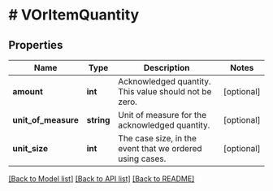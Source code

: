 # # VOrItemQuantity

## Properties

Name | Type | Description | Notes
------------ | ------------- | ------------- | -------------
**amount** | **int** | Acknowledged quantity. This value should not be zero. | [optional]
**unit_of_measure** | **string** | Unit of measure for the acknowledged quantity. | [optional]
**unit_size** | **int** | The case size, in the event that we ordered using cases. | [optional]

[[Back to Model list]](../../README.md#models) [[Back to API list]](../../README.md#endpoints) [[Back to README]](../../README.md)
